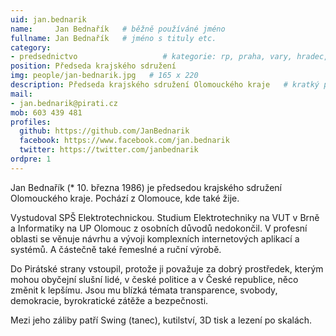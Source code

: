 ```yaml
---
uid: jan.bednarik
name:     Jan Bednařík   # běžně používáné jméno
fullname: Jan Bednařík   # jméno s tituly etc.
category:
- predsednictvo                   # kategorie: rp, praha, vary, hradec, jmk, senat
position: Předseda krajského sdružení
img: people/jan-bednarik.jpg   # 165 x 220
description: Předseda krajského sdružení Olomouckého kraje   # kratký popis, max 160 znaků
mail: 
- jan.bednarik@pirati.cz
mob: 603 439 481
profiles:
  github: https://github.com/JanBednarik
  facebook: https://www.facebook.com/jan.bednarik
  twitter: https://twitter.com/janbednarik
ordpre: 1  
---
```

Jan Bednařík (* 10. března 1986) je předsedou krajského sdružení Olomouckého kraje. Pochází z Olomouce, kde také žije.

Vystudoval SPŠ Elektrotechnickou. Studium Elektrotechniky na VUT v Brně a Informatiky na UP Olomouc z osobních důvodů nedokončil. V profesní oblasti se věnuje návrhu a vývoji komplexních internetových aplikací a systémů. A částečně také řemeslné a ruční výrobě.

Do Pirátské strany vstoupil, protože ji považuje za dobrý prostředek, kterým mohou obyčejní slušní lidé, v české politice a v České republice, něco změnit k lepšímu. Jsou mu blízká témata transparence, svobody, demokracie, byrokratické zátěže a bezpečnosti.

Mezi jeho záliby patří Swing (tanec), kutilství, 3D tisk a lezení po skalách.
